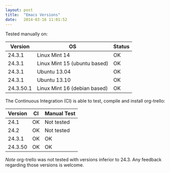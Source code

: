 ```yaml
---
layout: post
title:  "Emacs Versions"
date:   2014-03-16 11:01:52
---
```


Tested manually on:


Version   | OS                           | Status
----------|------------------------------|---------
24.3.1    | Linux Mint 14                | OK
24.3.1    | Linux Mint 15 (ubuntu based) | OK
24.3.1    | Ubuntu 13.04                 | OK
24.3.1    | Ubuntu 13.10                 | OK
24.3.50.1 | Linux Mint 16 (debian based) | OK


The Continuous Integration (CI) is able to test, compile and install org-trello:


Version | CI | Manual Test
--------|----|--------
24.1    | OK | Not tested
24.2    | OK | Not tested
24.3.1  | OK | OK
24.3.50 | OK | OK

*Note*
org-trello was not tested with versions inferior to 24.3.
Any feedback regarding those versions is welcome.
